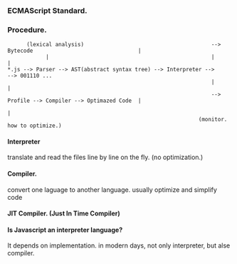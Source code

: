 ### ECMAScript Standard.


### Procedure.
```
      (lexical analysis)                                        --> Bytecode                                 |
            |                                                   |                                            |
*.js --> Parser --> AST(abstract syntax tree) --> Interpreter -->                                            --> 001110 ...
                                                                |                                            |
                                                                --> Profile --> Compiler --> Optimazed Code  |
                                                                       |                                                                
                                                            (monitor. how to optimize.)
```

#### Interpreter
translate and read the files line by line on the fly. (no optimization.)

#### Compiler.
convert one laguage to another language. usually optimize and simplify code

#### JIT Compiler. (Just In Time Compiler)

#### Is Javascript an interpreter language?
It depends on implementation. in modern days, not only interpreter, but alse compiler.
